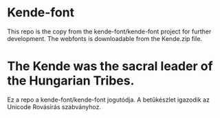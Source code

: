 # Kende-font
This repo is the copy from the kende-font/kende-font project for further development. 
The webfonts is downloadable from the Kende.zip file.

# The Kende was the sacral leader of the Hungarian Tribes.

Ez a repo a kende-font/kende-font jogutódja.
A betűkészlet igazodik az Unicode Rovásírás szabványhoz.


